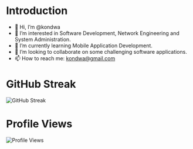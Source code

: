 # Introduction
- 👋 Hi, I’m @kondwa
- 👀 I’m interested in Software Development, Network Engineering and System Administration.
- 🌱 I’m currently learning Mobile Application Development.
- 💞️ I’m looking to collaborate on some challenging software applications.
- 📫 How to reach me: kondwa@gmail.com
<!--
# Github Stats
![GitHub Stats](https://github-readme-stats.vercel.app/api?username=kondwa&theme=blue-green)
# Most Used Languages
![Languages](https://github-readme-stats.vercel.app/api/top-langs/?username=kondwa&theme=blue-green)
-->

# GitHub Streak
![GitHub Streak](https://github-readme-streak-stats.herokuapp.com/?user=kondwa)
# Profile Views
![Profile Views](https://komarev.com/ghpvc/?username=kondwa)

<!---
# Random Jokes
![Jokes Card](https://readme-jokes.vercel.app/api)

kondwa/kondwa is a ✨ special ✨ repository because its `README.md` (this file) appears on your GitHub profile.
You can click the Preview link to take a look at your changes.
--->
<!--
<a href="https://gitroll.io/profile/uShqW4G15OoMM37RENnAG4VaAd8u1" target="_blank"><img src="https://gitroll.io/api/badges/profiles/v1/uShqW4G15OoMM37RENnAG4VaAd8u1" alt="GitRoll Profile Badge"/></a>
-->
<!--
<img
  src="https://cr-ss-service.azurewebsites.net/api/ScreenShot?widget=summary&username=kondwa&badges=2&show-avatar=false&style=--header-bg-color:%23000;--border-radius:10px"
/>
-->
